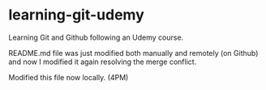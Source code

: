 # learning-git-udemy
Learning Git and Github following an Udemy course.

README.md file was just modified both manually and remotely (on Github)
    and now I modified it again resolving the merge conflict.
	
Modified this file now locally. (4PM)

